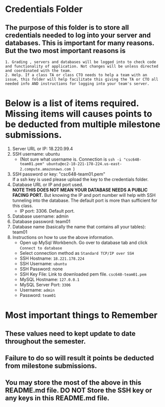 # Credentials Folder

## The purpose of this folder is to store all credentials needed to log into your server and databases. This is important for many reasons. But the two most important reasons is
    1. Grading , servers and databases will be logged into to check code and functionality of application. Not changes will be unless directed and coordinated with the team.
    2. Help. If a class TA or class CTO needs to help a team with an issue, this folder will help facilitate this giving the TA or CTO all needed info AND instructions for logging into your team's server. 


# Below is a list of items required. Missing items will causes points to be deducted from multiple milestone submissions.

1. Server URL or IP: 18.220.99.4
2. SSH username: ubuntu  
    - (Not sure what username is. Connection is `ssh -i "csc648-team01.pem" ubuntu@ec2-18-221-178-224.us-east-2.compute.amazonaws.com
`)
3. SSH password or key: "csc648-team01.pem"
    <br> If a ssh key is used please upload the key to the credentials folder.
4. Database URL or IP and port used.
    <br><strong> NOTE THIS DOES NOT MEAN YOUR DATABASE NEEDS A PUBLIC FACING PORT.</strong> But knowing the IP and port number will help with SSH tunneling into the database. The default port is more than sufficient for this class.
    - IP port: 3306. Default port. 
5. Database username: admin
6. Database password: team01
7. Database name (basically the name that contains all your tables): team01
8. Instructions on how to use the above information.
    - Open up MySql Workbench. Go over to database tab and click `Connect to database`
    - Select connection method as `Standard TCP/IP over SSH`
    - SSH Hostname: `18.221.178.224`
    - SSH Username: `ubuntu`
    - SSH Password: none
    - SSH Key File: Link to downloaded pem file. `csc648-team01.pem`
    - MySQL Hostname: `127.0.0.1`
    - MySQL Server Port: `3306`
    - Username: `admin`
    - Password: `team01`

# Most important things to Remember
## These values need to kept update to date throughout the semester. <br>
## <strong>Failure to do so will result it points be deducted from milestone submissions.</strong><br>
## You may store the most of the above in this README.md file. DO NOT Store the SSH key or any keys in this README.md file.
